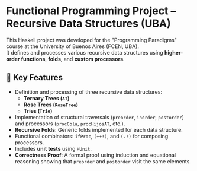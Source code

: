 # Functional Programming Project – Recursive Data Structures (UBA)

This Haskell project was developed for the "Programming Paradigms" course at the University of Buenos Aires (FCEN, UBA).  
It defines and processes various recursive data structures using **higher-order functions**, **folds**, and **custom processors**.

## 🔧 Key Features

- Definition and processing of three recursive data structures:
  - **Ternary Trees (`AT`)**
  - **Rose Trees (`RoseTree`)**
  - **Tries (`Trie`)**
- Implementation of structural traversals (`preorder`, `inorder`, `postorder`) and processors (`procCola`, `procHijosAT`, etc.).
- **Recursive Folds**: Generic folds implemented for each data structure. 
- Functional combinators: `ifProc`, `(++!)`, and `(.!)` for composing processors.
- Includes **unit tests** using `HUnit`.
- **Correctness Proof**: A formal proof using induction and equational reasoning showing that `preorder` and `postorder` visit the same elements.

